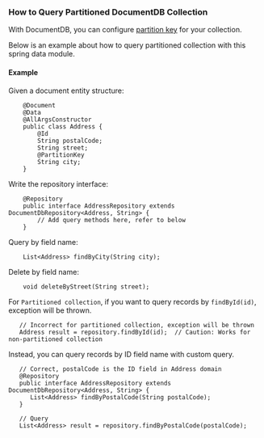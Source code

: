 ### How to Query Partitioned DocumentDB Collection

With DocumentDB, you can configure [partition key](https://docs.microsoft.com/en-us/azure/cosmos-db/partition-data) for your collection.

Below is an example about how to query partitioned collection with this spring data module.

#### Example 

Given a document entity structure:
```
    @Document
    @Data
    @AllArgsConstructor
    public class Address {
        @Id
        String postalCode;
        String street;
        @PartitionKey
        String city;
    }
```

Write the repository interface:
```
    @Repository
    public interface AddressRepository extends DocumentDbRepository<Address, String> {
        // Add query methods here, refer to below
    }
```

Query by field name:
```
    List<Address> findByCity(String city);
```

Delete by field name:
```
    void deleteByStreet(String street);  
```

For `Partitioned collection`, if you want to query records by `findById(id)`, exception will be thrown.
```
   // Incorrect for partitioned collection, exception will be thrown
   Address result = repository.findById(id);  // Caution: Works for non-partitioned collection
```  

Instead, you can query records by ID field name with custom query.
```
   // Correct, postalCode is the ID field in Address domain
   @Repository
   public interface AddressRepository extends DocumentDbRepository<Address, String> {
      List<Address> findByPostalCode(String postalCode);
   }
   
   // Query
   List<Address> result = repository.findByPostalCode(postalCode);
```  

